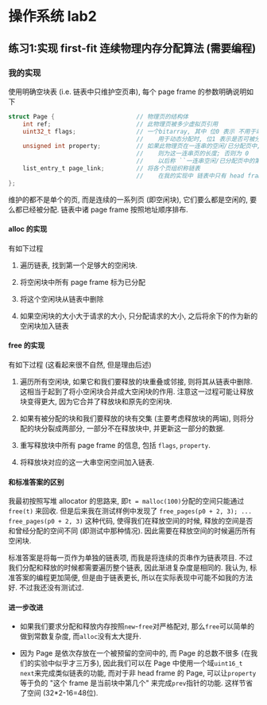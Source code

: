 # 操作系统 lab2

## 练习1:实现 first-fit 连续物理内存分配算法 (需要编程)
### 我的实现
使用明确空块表 (i.e. 链表中只维护空页串), 每个 page frame 的参数明确说明如下
```C
struct Page {                       // 物理页的结构体
    int ref;                        // 此物理页被多少虚拟页引用
    uint32_t flags;                 // 一个bitarray, 其中 位0 表示 不用于动态分配;
                                    //    用于动态分配时, 位1 表示是否可被分配.
    unsigned int property;          // 如果此物理页在一连串的空闲/已分配页中, 是第一个,
                                    //    则为这一连串页的长度; 否则为 0
                                    //    以后称 ``一连串空闲/已分配页中的第一页'' 为 head frame
    list_entry_t page_link;         // 将各个页组织称链表
                                    //    在我的实现中 链表中只有 head frame
};
```
维护的都不是单个的页, 而是连续的一系列页 (即空闲块), 它们要么都是空闲的, 要么都已经被分配.
链表中诸 page frame 按照地址顺序排布.

#### alloc 的实现
有如下过程
1. 遍历链表, 找到第一个足够大的空闲块.

1. 将空闲块中所有 page frame 标为已分配

1. 将这个空闲块从链表中删除

1. 如果空闲块的大小大于请求的大小, 只分配请求的大小,
    之后将余下的作为新的空闲块加入链表

#### free 的实现
有如下过程 (这看起来很不自然, 但是理由后述)
1. 遍历所有空闲块, 如果它和我们要释放的块重叠或邻接, 则将其从链表中删除.
    这相当于起到了将小空闲块合并成大空闲块的作用.
    注意这一过程可能让释放块变得更大, 因为它合并了释放块和原先的空闲块.

1. 如果有被分配的块和我们要释放的块有交集 (主要考虑释放块的两端), 
    则将分配的块分裂成两部分, 一部分不在释放块中, 并更新这一部分的数据.

1. 重写释放块中所有 page frame 的信息, 包括 `flags`, `property`.

1. 将释放块对应的这一大串空闲空间加入链表.

#### 和标准答案的区别
我最初按照写堆 allocator 的思路来, 即`t = malloc(100)`分配的空间只能通过 `free(t)` 来回收.
但是后来我在测试样例中发现了 `free_pages(p0 + 2, 3); ... free_pages(p0 + 2, 3)` 这种代码,
使得我们在释放空间的时候, 释放的空间是否和曾经分配的空间不同 (即测试中那种情况).
因此需要在释放空间的时候遍历所有空闲块.

标准答案是将每一页作为单独的链表项, 而我是将连续的页串作为链表项目.
不过我们分配和释放的时候都需要遍历整个链表, 因此渐进复杂度是相同的.
我认为, 标准答案的编程更加简便, 但是由于链表更长, 所以在实际表现中可能不如我的方法好.
不过我还没有测试过.

#### 进一步改进
* 如果我们要求分配和释放内存按照`new`-`free`对严格配对, 那么`free`可以简单的做到常数复杂度,
    而`alloc`没有太大提升.

* 因为 Page 是依次存放在一个被预留的空间中的, 而 Page 的总数不很多 (在我们的实验中似乎才三万多),
    因此我们可以在 Page 中使用一个域`uint16_t next`来完成类似链表的功能, 而对于非 head frame 的 Page,
    可以让`property`等于负的 "这个 frame 是当前块中第几个" 来完成`prev`指针的功能.
    这样节省了空间 (32*2-16=48位).

